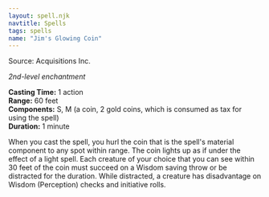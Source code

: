 ```yaml
---
layout: spell.njk
navtitle: Spells
tags: spells
name: "Jim's Glowing Coin"
---
```

Source: Acquisitions Inc.

_2nd-level enchantment_

**Casting Time:** 1 action  
**Range:** 60 feet  
**Components:** S, M (a coin, 2 gold coins, which is consumed as tax for using the spell)  
**Duration:** 1 minute

When you cast the spell, you hurl the coin that is the spell's material component to any spot within range. The coin lights up as if under the effect of a light spell. Each creature of your choice that you can see within 30 feet of the coin must succeed on a Wisdom saving throw or be distracted for the duration. While distracted, a creature has disadvantage on Wisdom (Perception) checks and initiative rolls.